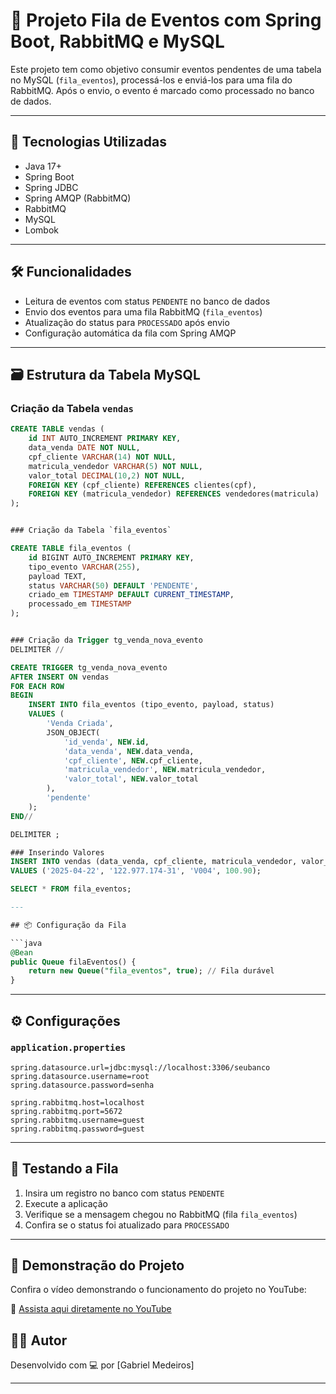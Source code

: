 # 📨 Projeto Fila de Eventos com Spring Boot, RabbitMQ e MySQL

Este projeto tem como objetivo consumir eventos pendentes de uma tabela no MySQL (`fila_eventos`), processá-los e enviá-los para uma fila do RabbitMQ. Após o envio, o evento é marcado como processado no banco de dados.

---

## 🚀 Tecnologias Utilizadas

- Java 17+
- Spring Boot
- Spring JDBC
- Spring AMQP (RabbitMQ)
- RabbitMQ
- MySQL
- Lombok

---

## 🛠️ Funcionalidades

- Leitura de eventos com status `PENDENTE` no banco de dados
- Envio dos eventos para uma fila RabbitMQ (`fila_eventos`)
- Atualização do status para `PROCESSADO` após envio
- Configuração automática da fila com Spring AMQP

---

## 🗃️ Estrutura da Tabela MySQL

### Criação da Tabela `vendas`

```sql
CREATE TABLE vendas (
    id INT AUTO_INCREMENT PRIMARY KEY,
    data_venda DATE NOT NULL,
    cpf_cliente VARCHAR(14) NOT NULL,
    matricula_vendedor VARCHAR(5) NOT NULL,
    valor_total DECIMAL(10,2) NOT NULL,
    FOREIGN KEY (cpf_cliente) REFERENCES clientes(cpf),
    FOREIGN KEY (matricula_vendedor) REFERENCES vendedores(matricula)
);


### Criação da Tabela `fila_eventos`

CREATE TABLE fila_eventos (
    id BIGINT AUTO_INCREMENT PRIMARY KEY,
    tipo_evento VARCHAR(255),
    payload TEXT,
    status VARCHAR(50) DEFAULT 'PENDENTE',
    criado_em TIMESTAMP DEFAULT CURRENT_TIMESTAMP,
    processado_em TIMESTAMP
);


### Criação da Trigger tg_venda_nova_evento
DELIMITER //

CREATE TRIGGER tg_venda_nova_evento 
AFTER INSERT ON vendas
FOR EACH ROW
BEGIN
    INSERT INTO fila_eventos (tipo_evento, payload, status) 
    VALUES (
        'Venda Criada', 
        JSON_OBJECT(
            'id_venda', NEW.id,
            'data_venda', NEW.data_venda,
            'cpf_cliente', NEW.cpf_cliente,
            'matricula_vendedor', NEW.matricula_vendedor,
            'valor_total', NEW.valor_total
        ),
        'pendente'
    );
END//

DELIMITER ;

### Inserindo Valores
INSERT INTO vendas (data_venda, cpf_cliente, matricula_vendedor, valor_total)
VALUES ('2025-04-22', '122.977.174-31', 'V004', 100.90);

SELECT * FROM fila_eventos;

---

## 📦 Configuração da Fila

```java
@Bean
public Queue filaEventos() {
    return new Queue("fila_eventos", true); // Fila durável
}
```
---

## ⚙️ Configurações

### `application.properties`

```properties
spring.datasource.url=jdbc:mysql://localhost:3306/seubanco
spring.datasource.username=root
spring.datasource.password=senha

spring.rabbitmq.host=localhost
spring.rabbitmq.port=5672
spring.rabbitmq.username=guest
spring.rabbitmq.password=guest
```

---

## 🧪 Testando a Fila

1. Insira um registro no banco com status `PENDENTE`
2. Execute a aplicação
3. Verifique se a mensagem chegou no RabbitMQ (fila `fila_eventos`)
4. Confira se o status foi atualizado para `PROCESSADO`

---

## 🎥 Demonstração do Projeto

Confira o vídeo demonstrando o funcionamento do projeto no YouTube:

🔗 [Assista aqui diretamente no YouTube](https://www.youtube.com/watch?v=A6yoq7OvE0I&ab_channel=GabrielM)



## 👨‍💻 Autor

Desenvolvido com 💻 por [Gabriel Medeiros]

---
